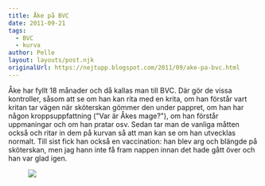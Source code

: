 ```yaml
---
title: Åke på BVC
date: 2011-09-21
tags: 
  - BVC
  - kurva	
author: Pelle
layout: layouts/post.njk
originalUrl: https://nejtupp.blogspot.com/2011/09/ake-pa-bvc.html
---
```


Åke har fyllt 18 månader och då kallas man till BVC. Där gör de vissa kontroller, såsom att se om han kan rita med en krita, om han förstår vart kritan tar vägen när sköterskan gömmer den under pappret, om han har någon kroppsuppfattning ("Var är Åkes mage?"), om han förstår uppmaningar och om han pratar osv. Sedan tar man de vanliga måtten också och ritar in dem på kurvan så att man kan se om han utvecklas normalt. Till sist fick han också en vaccination: han blev arg och blängde på sköterskan, men jag hann inte få fram nappen innan det hade gått över och han var glad igen.

<figure>
	<img src="../../../img/2011/09/kurva_a%25CC%258Ake_18ma%25CC%258An_anonym.png">
</figure>
